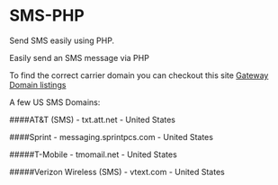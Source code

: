 # SMS-PHP
Send SMS easily using PHP. 

Easily send an SMS message via PHP

To find the correct carrier domain you can checkout this site <a href="http://themacadmin.com/email-to-sms-gateways/">Gateway Domain listings</a>

A few US SMS Domains:

####AT&T (SMS) - txt.att.net - United States

####Sprint - messaging.sprintpcs.com - United States

#####T-Mobile - tmomail.net -	United States

#####Verizon Wireless (SMS) - vtext.com - United States
